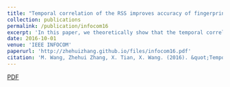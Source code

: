 ```yaml
---
title: "Temporal correlation of the RSS improves accuracy of fingerprinting localization"
collection: publications
permalink: /publication/infocom16
excerpt: 'In this paper, we theoretically show that the temporal correlation of the RSS can improve accuracy of the RSS fingerprinting based indoor localization.'
date: 2016-10-01
venue: 'IEEE INFOCOM'
paperurl: 'http://zhehuizhang.github.io/files/infocom16.pdf'
citation: 'M. Wang, Zhehui Zhang, X. Tian, X. Wang. (2016). &quot;Temporal correlation of the RSS improves accuracy of fingerprinting localization.&quot; <i>IEEE INFOCOM</i>.'
---
```


[PDF](http://zhehuizhang.github.io/files/infocom16.pdf)
